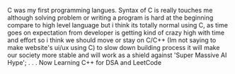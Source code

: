 C was my first programming langues. Syntax of C is really touches me although solving problem or writing a program is hard at the beginning compare to high level language but i think its totally normal using C, as time goes on expectation from developer is getting kind of crazy high with time and effort so i think we should move or stay on C/C++ (Im not saying to make website's ui/ux using C) to slow down building process it will make our society more stable and will work as a shield against 'Super Massive AI Hype';
.
.
.
Now Learning C++ for DSA and LeetCode